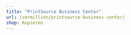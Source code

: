 ```yaml
---
title: "PrintSource Business Center"
url: /vermillion/printsource-business-center/
shop: Kopieren
---
```

